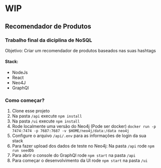 # WIP
## Recomendador de Produtos
### Trabalho final da diciplina de NoSQL

Objetivo: Criar um recomendador de produtos baseados nas suas hashtags

#### Stack:
* NodeJs
* React
* Neo4J
* GraphQl

### Como começar?
1. Clone esse projeto
2. Na pasta `/api` execute `npm install`
3. Na pasta `/ui` execute `npm install`
4. Rode localmente uma versão do Neo4j (Pode ser docker) 
`docker run -p 7474:7474 -p 7687:7687 -v $HOME/neo4j/data:/data neo4j`
5. Configure o arquivo `/api/.env` para as informações de login da sua stack
6. Para fazer upload dos dados de teste no Neo4j: Na pasta `/api` rode `npm run seedDb`
7. Para abrir o console do GraphQl rode `npm start` na pasta `/api`
8. Para começar o desenvolvimento da UI rode `npm start` na pasta `/ui`